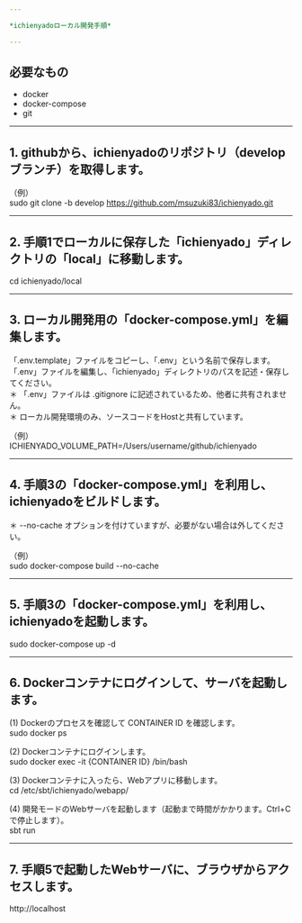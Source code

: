```yaml
---

*ichienyadoローカル開発手順*

---
```


## 必要なもの

+ docker
+ docker-compose
+ git

---

## 1. githubから、ichienyadoのリポジトリ（developブランチ）を取得します。

（例）  
sudo git clone -b develop https://github.com/msuzuki83/ichienyado.git

---

## 2. 手順1でローカルに保存した「ichienyado」ディレクトリの「local」に移動します。

cd ichienyado/local  

---

## 3. ローカル開発用の「docker-compose.yml」を編集します。

「.env.template」ファイルをコピーし、「.env」という名前で保存します。  
「.env」ファイルを編集し、「ichienyado」ディレクトリのパスを記述・保存してください。  
＊ 「.env」ファイルは .gitignore に記述されているため、他者に共有されません。  
＊ ローカル開発環境のみ、ソースコードをHostと共有しています。  

（例）  
ICHIENYADO_VOLUME_PATH=/Users/username/github/ichienyado

---  

## 4. 手順3の「docker-compose.yml」を利用し、ichienyadoをビルドします。
＊ --no-cache オプションを付けていますが、必要がない場合は外してください。  

（例）  
sudo docker-compose build --no-cache  

---

## 5. 手順3の「docker-compose.yml」を利用し、ichienyadoを起動します。

sudo docker-compose up -d  

---

## 6. Dockerコンテナにログインして、サーバを起動します。

(1) Dockerのプロセスを確認して CONTAINER ID を確認します。  
sudo docker ps  

(2) Dockerコンテナにログインします。  
sudo docker exec -it {CONTAINER ID} /bin/bash  

(3) Dockerコンテナに入ったら、Webアプリに移動します。  
cd /etc/sbt/ichienyado/webapp/  

(4) 開発モードのWebサーバを起動します（起動まで時間がかかります。Ctrl+Cで停止します）。  
sbt run  

---

## 7. 手順5で起動したWebサーバに、ブラウザからアクセスします。

http://localhost
